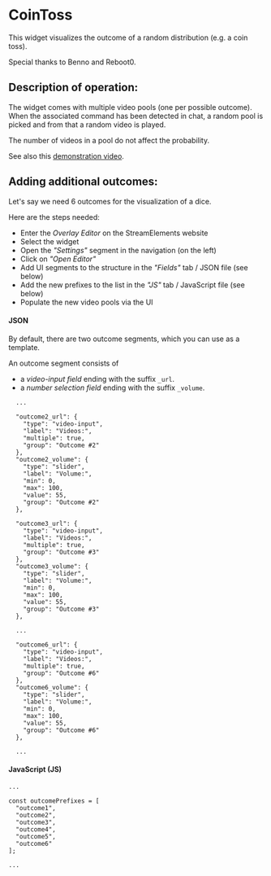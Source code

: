 # CoinToss
This widget visualizes the outcome of a random distribution (e.g. a coin toss).

Special thanks to Benno and Reboot0.

## Description of operation:
The widget comes with multiple video pools (one per possible outcome).  
When the associated command has been detected in chat, a random pool is picked and from that a random video is played.

The number of videos in a pool do not affect the probability.

See also this [demonstration video](https://streamable.com/cqz1h0).

## Adding additional outcomes:
Let's say we need 6 outcomes for the visualization of a dice.

Here are the steps needed:
 - Enter the *Overlay Editor* on the StreamElements website
 - Select the widget
 - Open the *"Settings"* segment in the navigation (on the left)
 - Click on *"Open Editor"*
 - Add UI segments to the structure in the *"Fields"* tab / JSON file (see below)
 - Add the new prefixes to the list in the *"JS"* tab / JavaScript file (see below)
 - Populate the new video pools via the UI

#### JSON
By default, there are two outcome segments, which you can use as a template.

An outcome segment consists of
- a *video-input field* ending with the suffix `_url`.
- a *number selection field* ending with the suffix `_volume`.

```
  ...
  
  "outcome2_url": {
    "type": "video-input", 
    "label": "Videos:", 
    "multiple": true, 
    "group": "Outcome #2"
  }, 
  "outcome2_volume": {
    "type": "slider", 
    "label": "Volume:", 
    "min": 0, 
    "max": 100, 
    "value": 55, 
    "group": "Outcome #2"
  }, 
  
  "outcome3_url": {
    "type": "video-input", 
    "label": "Videos:", 
    "multiple": true, 
    "group": "Outcome #3"
  }, 
  "outcome3_volume": {
    "type": "slider", 
    "label": "Volume:", 
    "min": 0, 
    "max": 100, 
    "value": 55, 
    "group": "Outcome #3"
  }, 
  
  ...
  
  "outcome6_url": {
    "type": "video-input", 
    "label": "Videos:", 
    "multiple": true, 
    "group": "Outcome #6"
  }, 
  "outcome6_volume": {
    "type": "slider", 
    "label": "Volume:", 
    "min": 0, 
    "max": 100, 
    "value": 55, 
    "group": "Outcome #6"
  }, 
  
  ...
```

#### JavaScript (JS)
```
...

const outcomePrefixes = [
  "outcome1", 
  "outcome2",
  "outcome3",
  "outcome4",
  "outcome5",
  "outcome6"
];

...
```
